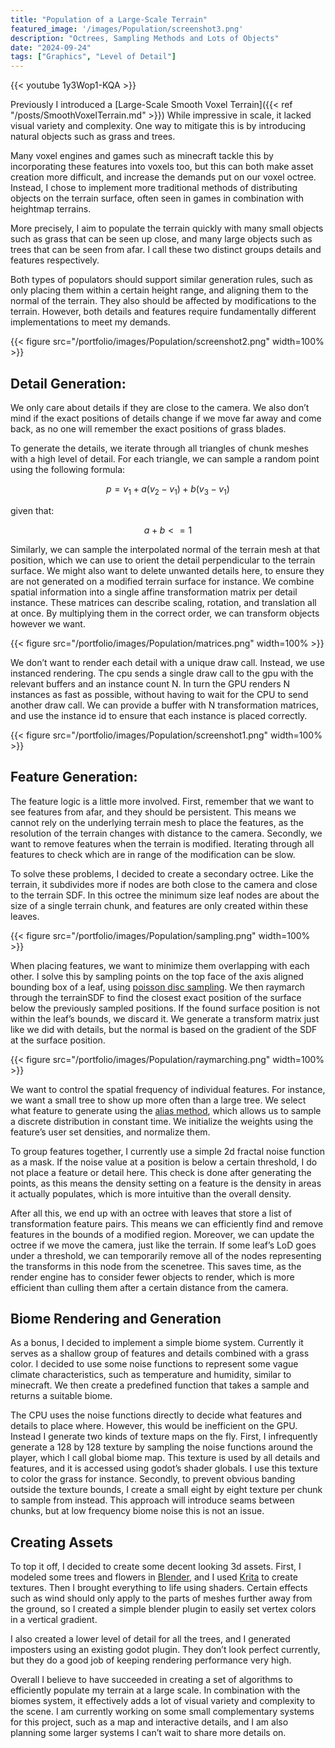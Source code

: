 ```yaml
---
title: "Population of a Large-Scale Terrain"
featured_image: '/images/Population/screenshot3.png'
description: "Octrees, Sampling Methods and Lots of Objects"
date: "2024-09-24"
tags: ["Graphics", "Level of Detail"]
---
```


{{< youtube 1y3Wop1-KQA >}}

Previously I introduced a [Large-Scale Smooth Voxel Terrain]({{< ref "/posts/SmoothVoxelTerrain.md" >}}) While impressive in scale, it lacked visual variety and complexity. One way to mitigate this is by introducing natural objects such as grass and trees. 

Many voxel engines and games such as minecraft tackle this by incorporating these features into voxels too, but this can both make asset creation more difficult, and increase the demands put on our voxel octree. Instead, I chose to implement more traditional methods of distributing objects on the terrain surface, often seen in games in combination with heightmap terrains.


More precisely, I aim to populate the terrain quickly with many small objects such as grass that can be seen up close, and many large objects such as trees that can be seen from afar. I call these two distinct groups details and features respectively. 

Both types of populators should support similar generation rules, such as only placing them within a certain height range, and aligning them to the normal of the terrain. They also should be affected by modifications to the terrain. However, both details and features require fundamentally different implementations to meet my demands.




{{< figure src="/portfolio/images/Population/screenshot2.png" width=100% >}}

## Detail Generation:

We only care about details if they are close to the camera. We also don’t mind if the exact positions of details change if we move far away and come back, as no one will remember the exact positions of grass blades.


To generate the details, we iterate through all triangles of chunk meshes with a high level of detail. For each triangle, we can sample a random point using the following formula:

$$ p = v_1 + a(v_2 - v_1) + b(v_3 - v_1)$$

given that:

$$a + b <= 1$$

Similarly, we can sample the interpolated normal of the terrain mesh at that position, which we can use to orient the detail perpendicular to the terrain surface. We might also want to delete unwanted details here, to ensure they are not generated on a modified terrain surface for instance. We combine spatial information into a single affine transformation matrix per detail instance. These matrices can describe scaling, rotation, and translation all at once. By multiplying them in the correct order, we can transform objects however we want.

{{< figure src="/portfolio/images/Population/matrices.png" width=100% >}}

We don’t want to render each detail with a unique draw call. Instead, we use instanced rendering. The cpu sends a single draw call to the gpu with the relevant buffers and an instance count N. In turn the GPU renders N instances as fast as possible, without having to wait for the CPU to send another draw call. We can provide a buffer with N transformation matrices, and use the instance id to ensure that each instance is placed correctly.



{{< figure src="/portfolio/images/Population/screenshot1.png" width=100% >}}

## Feature Generation:

The feature logic is a little more involved. First, remember that we want to see features from afar, and they should be persistent. This means we cannot rely on the underlying terrain mesh to place the features, as the resolution of the terrain changes with distance to the camera. Secondly, we want to remove features when the terrain is modified. Iterating through all features to check which are in range of the modification can be slow.

To solve these problems, I decided to create a secondary octree. Like the terrain, it subdivides more if nodes are both close to the camera and close to the terrain SDF. 
In this octree the minimum size leaf nodes are about the size of a single terrain chunk, and features are only created within these leaves.


{{< figure src="/portfolio/images/Population/sampling.png" width=100% >}}

When placing features, we want to minimize them overlapping with each other. I solve this by sampling points on the top face of the axis aligned bounding box of a leaf, using [poisson disc sampling](https://www.jasondavies.com/poisson-disc/). We then raymarch through the terrainSDF to find the closest exact position of the surface below the previously sampled positions. If the found surface position is not within the leaf’s bounds, we discard it. We generate a transform matrix just like we did with details, but the normal is based on the gradient of the SDF at the surface position. 

{{< figure src="/portfolio/images/Population/raymarching.png" width=100% >}}

We want to control the spatial frequency of individual features. For instance, we want a small tree to show up more often than a large tree. We select what feature to generate using the [alias method](https://en.wikipedia.org/wiki/Alias_method), which allows us to sample a discrete distribution in constant time. We initialize the weights using the feature’s user set densities, and normalize them. 

To group features together, I currently use a simple 2d fractal noise function as a mask. If the noise value at a position is below a certain threshold, I do not place a feature or detail here.  This check is done after generating the points, as this means the density setting on a feature is the density in areas it actually populates, which is more intuitive than the overall density. 

After all this, we end up with an octree with leaves that store a list of transformation feature pairs. This means we can efficiently find and remove features in the bounds of a modified region. Moreover, we can update the octree if we move the camera, just like the terrain. If some leaf’s LoD goes under a threshold, we can temporarily remove all of the nodes representing the transforms in this node from the scenetree. This saves time, as the render engine has to consider fewer objects to render, which is more efficient than culling them after a certain distance from the camera.



## Biome Rendering and Generation

As a bonus, I decided to implement a simple biome system. Currently it serves as a shallow group of features and details combined with a grass color. I decided to use some noise functions to represent some vague climate characteristics, such as temperature and humidity, similar to minecraft. We then create a predefined function that takes a sample and returns a suitable biome.


The CPU uses the noise functions directly to decide what features and details to place where. However, this would be inefficient on the GPU. Instead I generate two kinds of texture maps on the fly. First, I infrequently generate a 128 by 128 texture by sampling the noise functions around the player, which I call global biome map. This texture is used by all details and features, and it is accessed using godot’s shader globals. I use this texture to color the grass for instance. Secondly, to prevent obvious banding outside the texture bounds, I create a small eight by eight texture per chunk to sample from instead. This approach will introduce seams between chunks, but at low frequency biome noise this is not an issue.


## Creating Assets

To top it off, I decided to create some decent looking 3d assets. First, I modeled some trees and flowers in [Blender](https://www.blender.org/), and I used [Krita](https://krita.org/en/) to create textures. Then I brought everything to life using shaders. Certain effects such as wind should only apply to the parts of meshes further away from the ground, so I created a simple blender plugin to easily set vertex colors in a vertical gradient.



I also created a lower level of detail for all the trees, and I generated imposters using an existing godot plugin. They don’t look perfect currently, but they do a good job of keeping rendering performance very high.


Overall I believe to have succeeded in creating a set of algorithms to efficiently populate my terrain at a large scale. In combination with the biomes system, it effectively adds a lot of visual variety and complexity to the scene. I am currently working on some small complementary systems for this project, such as a map and interactive details, and I am also planning some larger systems I can’t wait to share more details on.

